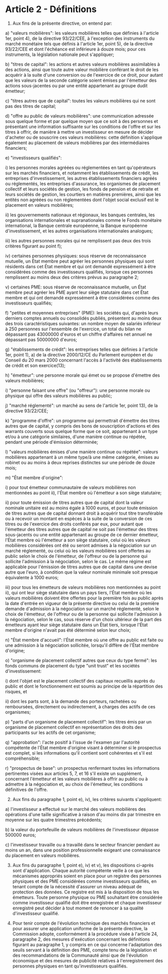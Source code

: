 # Article 2 - Définitions


1. Aux fins de la présente directive, on entend par:

a) "valeurs mobilières": les valeurs mobilières telles que définies à l'article 1er, point 4), de la directive 93/22/CEE, à l'exception des instruments du marché monétaire tels que définis à l'article 1er, point 5), de la directive 93/22/CEE et dont l'échéance est inférieure à douze mois; pour ces instruments, la législation nationale peut s'appliquer;

b) "titres de capital": les actions et autres valeurs mobilières assimilables à des actions, ainsi que toute autre valeur mobilière conférant le droit de les acquérir à la suite d'une conversion ou de l'exercice de ce droit, pour autant que les valeurs de la seconde catégorie soient émises par l'émetteur des actions sous-jacentes ou par une entité appartenant au groupe dudit émetteur;

c) "titres autres que de capital": toutes les valeurs mobilières qui ne sont pas des titres de capital;

d) "offre au public de valeurs mobilières": une communication adressée sous quelque forme et par quelque moyen que ce soit à des personnes et présentant une information suffisante sur les conditions de l'offre et sur les titres à offrir, de manière à mettre un investisseur en mesure de décider d'acheter ou de souscrire ces valeurs mobilières: cette définition s'applique également au placement de valeurs mobilières par des intermédiaires financiers;

e) "investisseurs qualifiés":

i) les personnes morales agréées ou réglementées en tant qu'opérateurs sur les marchés financiers, et notamment les établissements de crédit, les entreprises d'investissement, les autres établissements financiers agréés ou réglementés, les entreprises d'assurance, les organismes de placement collectif et leurs sociétés de gestion, les fonds de pension et de retraite et leurs sociétés de gestion, les courtiers en matières premières, ainsi que les entités non agréées ou non réglementées dont l'objet social exclusif est le placement en valeurs mobilières;

ii) les gouvernements nationaux et régionaux, les banques centrales, les organisations internationales et supranationales comme le Fonds monétaire international, la Banque centrale européenne, la Banque européenne d'investissement, et les autres organisations internationales analogues;

iii) les autres personnes morales qui ne remplissent pas deux des trois critères figurant au point f);

iv) certaines personnes physiques: sous réserve de reconnaissance mutuelle, un État membre peut agréer les personnes physiques qui sont résidents dans cet État membre et qui ont demandé expressément à être considérées comme des investisseurs qualifiés, lorsque ces personnes remplissent au moins deux des critères prévus au paragraphe 2;

v) certaines PME: sous réserve de reconnaissance mutuelle, un État membre peut agréer les PME ayant leur siège statutaire dans cet État membre et qui ont demandé expressément à être considérées comme des investisseurs qualifiés;

f) "petites et moyennes entreprises" (PME): les sociétés qui, d'après leurs derniers comptes annuels ou consolidés publiés, présentent au moins deux des trois caractéristiques suivantes: un nombre moyen de salariés inférieur à 250 personnes sur l'ensemble de l'exercice, un total du bilan ne dépassant pas 43000000 d'euros et un chiffre d'affaires net annuel ne dépassant pas 50000000 d'euros;

g) "établissements de crédit": les entreprises telles que définies à l'article 1er, point 1), a) de la directive 2000/12/CE du Parlement européen et du Conseil du 20 mars 2000 concernant l'accès à l'activité des établissements de crédit et son exercice(13);

h) "émetteur": une personne morale qui émet ou se propose d'émettre des valeurs mobilières;

i) "personne faisant une offre" (ou "offreur"): une personne morale ou physique qui offre des valeurs mobilières au public;

j) "marché réglementé": un marché au sens de l'article 1er, point 13), de la directive 93/22/CEE;

k) "programme d'offre": un programme qui permettrait d'émettre des titres autres que de capital, y compris des bons de souscription d'actions et des warrants couverts sous quelque forme que ce soit, appartenant à un type et/ou à une catégorie similaires, d'une manière continue ou répétée, pendant une période d'émission déterminée;

l) "valeurs mobilières émises d'une manière continue ou répétée": valeurs mobilières appartenant à un même type/à une même catégorie, émises au robinet ou au moins à deux reprises distinctes sur une période de douze mois;

m) "État membre d'origine":

i) pour tout émetteur communautaire de valeurs mobilières non mentionnées au point ii), l'État membre où l'émetteur a son siège statutaire;

ii) pour toute émission de titres autres que de capital dont la valeur nominale unitaire est au moins égale à 1000 euros, et pour toute émission de titres autres que de capital donnant droit à acquérir tout titre transférable ou à recevoir un montant en espèces à la suite de la conversion de ces titres ou de l'exercice des droits conférés par eux, pour autant que l'émetteur des titres autres que de capital ne soit pas l'émetteur des titres sous-jacents ou une entité appartenant au groupe de ce dernier émetteur, l'État membre où l'émetteur a son siège statutaire, celui où les valeurs mobilières considérées ont été ou seront admises à la négociation sur un marché réglementé, ou celui où les valeurs mobilières sont offertes au public selon le choix de l'émetteur, de l'offreur ou de la personne qui sollicite l'admission à la négociation, selon le cas. Le même régime est applicable pour l'émission de titres autres que de capital dans une devise autre que l'euro, à condition que la valeur nominale minimale soit presque équivalente à 1000 euros;

iii) pour tous les émetteurs de valeurs mobilières non mentionnées au point ii), qui ont leur siège statutaire dans un pays tiers, l'État membre où les valeurs mobilières doivent être offertes pour la première fois au public après la date d'entrée en vigueur de la présente directive ou celui de la première demande d'admission à la négociation sur un marché réglementé, selon le choix de l'émetteur, de l'offreur ou de la personne qui sollicite l'admission à la négociation, selon le cas, sous réserve d'un choix ultérieur de la part des émetteurs ayant leur siège statutaire dans un État tiers, lorsque l'État membre d'origine n'avait pas été déterminé selon leur choix;

n) "État membre d'accueil": l'État membre où une offre au public est faite ou une admission à la négociation sollicitée, lorsqu'il diffère de l'État membre d'origine;

o) "organisme de placement collectif autres que ceux du type fermé": les fonds communs de placement du type "unit trust" et les sociétés d'investissement:

i) dont l'objet est le placement collectif des capitaux recueillis auprès du public et dont le fonctionnement est soumis au principe de la répartition des risques, et

ii) dont les parts sont, à la demande des porteurs, rachetées ou remboursées, directement ou indirectement, à charges des actifs de ces organismes;

p) "parts d'un organisme de placement collectif": les titres émis par un organisme de placement collectif en représentation des droits des participants sur les actifs de cet organisme;

q) "approbation": l'acte positif à l'issue de l'examen par l'autorité compétente de l'État membre d'origine visant à déterminer si le prospectus est complet, si les informations qu'il contient sont cohérentes et s'il est compréhensible;

r) "prospectus de base": un prospectus renfermant toutes les informations pertinentes visées aux articles 5, 7, et 16 s'il existe un supplément, concernant l'émetteur et les valeurs mobilières à offrir au public ou à admettre à la négociation et, au choix de l'émetteur, les conditions définitives de l'offre.

2. Aux fins du paragraphe 1, point e), iv), les critères suivants s'appliquent:

a) l'investisseur a effectué sur le marché des valeurs mobilières des opérations d'une taille significative à raison d'au moins dix par trimestre en moyenne sur les quatre trimestres précédents;

b) la valeur du portefeuille de valeurs mobilières de l'investisseur dépasse 500000 euros;

c) l'investisseur travaille ou a travaillé dans le secteur financier pendant au moins un an, dans une position professionnelle exigeant une connaissance du placement en valeurs mobilières.

3. Aux fins du paragraphe 1, point e), iv) et v), les dispositions ci-après sont d'application. Chaque autorité compétente veille à ce que les mécanismes appropriés soient en place pour un registre des personnes physiques et des PME considérées comme investisseurs qualifiés, en tenant compte de la nécessité d'assurer un niveau adéquat de protection des données. Ce registre est mis à la disposition de tous les émetteurs. Toute personne physique ou PME souhaitant être considérée comme investisseur qualifié doit être enregistrée et chaque investisseur enregistré peut décider à tout moment de renoncer à sa qualité d'investisseur qualifié.

4. Pour tenir compte de l'évolution technique des marchés financiers et pour assurer une application uniforme de la présente directive, la Commission adopte, conformément à la procédure visée à l'article 24, paragraphe 2, des mesures d'exécution concernant les définitions figurant au paragraphe 1, y compris en ce qui concerne l'adaptation des seuils servant à la définition des PME, compte tenu de la législation et des recommandations de la Communauté ainsi que de l'évolution économique et des mesures de publicité relatives à l'enregistrement des personnes physiques en tant qu'investisseurs qualifiés.
